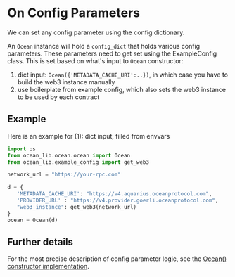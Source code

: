 <!--
Copyright 2023 Ocean Protocol Foundation
SPDX-License-Identifier: Apache-2.0
-->

# On Config Parameters

We can set any config parameter using the config dictionary.

An `Ocean` instance will hold a `config_dict` that holds various config parameters. These parameters need to get set using the ExampleConfig class. This is set based on what's input to `Ocean` constructor:

1.  dict input: `Ocean({'METADATA_CACHE_URI':..})`, in which case you have to build the web3 instance manually
2.  use boilerplate from example config, which also sets the web3 instance to be used by each contract

## Example

Here is an example for (1): dict input, filled from envvars

```python
import os
from ocean_lib.ocean.ocean import Ocean
from ocean_lib.example_config import get_web3

network_url = "https://your-rpc.com"

d = {
   'METADATA_CACHE_URI': "https://v4.aquarius.oceanprotocol.com",
   'PROVIDER_URL' : "https://v4.provider.goerli.oceanprotocol.com",
   "web3_instance": get_web3(network_url)
}
ocean = Ocean(d)
```

## Further details

For the most precise description of config parameter logic, see the [Ocean() constructor implementation](https://github.com/oceanprotocol/ocean.py/blob/main/ocean_lib/ocean/ocean.py).
